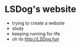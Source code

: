 # LSDog's website
- trying to create a website
- study
- keeping running for life
- oh its http://LSDog.fun
